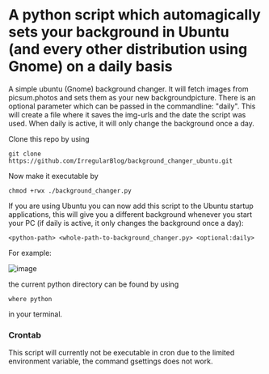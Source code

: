 # A python script which automagically sets your background in Ubuntu (and every other distribution using Gnome) on a daily basis
A simple ubuntu (Gnome) background changer. It will fetch images from picsum.photos and sets them as your new backgroundpicture. There is an optional parameter which can be passed in the commandline: "daily". This will create a file where it saves the img-urls and the date the script was used. When daily is active, it will only change the background once a day.

Clone this repo by using
```
git clone https://github.com/IrregularBlog/background_changer_ubuntu.git
```

Now make it executable by

```
chmod +rwx ./background_changer.py
```

If you are using Ubuntu you can now add this script to the Ubuntu startup applications, this will give you a different background whenever you start your PC (if daily is active, it only changes the background once a day):

```
<python-path> <whole-path-to-background_changer.py> <optional:daily>
```
For example:

![image](https://github.com/IrregularBlog/background_changer_ubuntu/assets/27814043/6dbc0d3e-7574-4a9a-8f87-9bc7536cec61)

the current python directory can be found by using
```
where python
```
in your terminal.

### Crontab
This script will currently not be executable in cron due to the limited environment variable, the command gsettings does not work.
